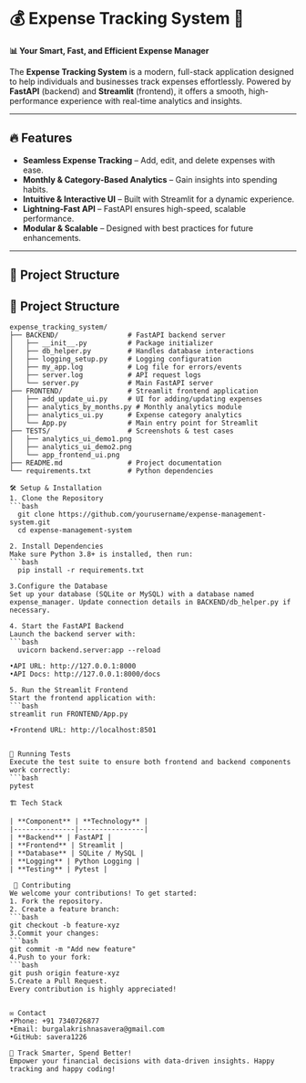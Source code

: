# 💰 Expense Tracking System 🚀
**📊 Your Smart, Fast, and Efficient Expense Manager**

The **Expense Tracking System** is a modern, full-stack application designed to help individuals and businesses track expenses effortlessly. Powered by **FastAPI** (backend) and **Streamlit** (frontend), it offers a smooth, high-performance experience with real-time analytics and insights.

---

## 🔥 Features

- **Seamless Expense Tracking** – Add, edit, and delete expenses with ease.
- **Monthly & Category-Based Analytics** – Gain insights into spending habits.
- **Intuitive & Interactive UI** – Built with Streamlit for a dynamic experience.
- **Lightning-Fast API** – FastAPI ensures high-speed, scalable performance.
- **Modular & Scalable** – Designed with best practices for future enhancements.

---

## 📁 Project Structure

## 🚀 Project Structure

```plaintext
expense_tracking_system/
├── BACKEND/                 # FastAPI backend server
│   ├── __init__.py          # Package initializer
│   ├── db_helper.py         # Handles database interactions
│   ├── logging_setup.py     # Logging configuration
│   ├── my_app.log           # Log file for errors/events
│   ├── server.log           # API request logs
│   └── server.py            # Main FastAPI server
├── FRONTEND/                # Streamlit frontend application
│   ├── add_update_ui.py     # UI for adding/updating expenses
│   ├── analytics_by_months.py # Monthly analytics module
│   ├── analytics_ui.py      # Expense category analytics
│   └── App.py               # Main entry point for Streamlit
├── TESTS/                   # Screenshots & test cases
│   ├── analytics_ui_demo1.png
│   ├── analytics_ui_demo2.png
│   └── app_frontend_ui.png
├── README.md                # Project documentation
└── requirements.txt         # Python dependencies

🛠️ Setup & Installation
1. Clone the Repository
```bash
  git clone https://github.com/yourusername/expense-management-system.git
  cd expense-management-system

2. Install Dependencies
Make sure Python 3.8+ is installed, then run:
```bash
  pip install -r requirements.txt

3.Configure the Database
Set up your database (SQLite or MySQL) with a database named expense_manager. Update connection details in BACKEND/db_helper.py if necessary.

4. Start the FastAPI Backend
Launch the backend server with:
```bash
  uvicorn backend.server:app --reload

•API URL: http://127.0.0.1:8000
•API Docs: http://127.0.0.1:8000/docs

5. Run the Streamlit Frontend
Start the frontend application with:
```bash
streamlit run FRONTEND/App.py

•Frontend URL: http://localhost:8501


🧪 Running Tests
Execute the test suite to ensure both frontend and backend components work correctly:
```bash
pytest

🏗️ Tech Stack

| **Component** | **Technology** |
|---------------|----------------|
| **Backend** | FastAPI |
| **Frontend** | Streamlit |
| **Database** | SQLite / MySQL |
| **Logging** | Python Logging |
| **Testing** | Pytest |

 📢 Contributing
We welcome your contributions! To get started:
1. Fork the repository.
2. Create a feature branch:
```bash
git checkout -b feature-xyz
3.Commit your changes:
```bash
git commit -m "Add new feature"
4.Push to your fork:
```bash
git push origin feature-xyz
5.Create a Pull Request.
Every contribution is highly appreciated!


✉️ Contact
•Phone: +91 7340726877
•Email: burgalakrishnasavera@gmail.com
•GitHub: savera1226

🚀 Track Smarter, Spend Better!
Empower your financial decisions with data-driven insights. Happy tracking and happy coding!

